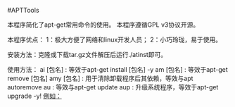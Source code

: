 #APTTools

本程序简化了apt-get常用命令的使用。
本程序遵循GPL v3协议开源。

本程序优点：
1：极大方便了网络和linux开发人员；
2：小巧玲珑，易于使用。

安装方法：克隆或下载tar.gz文件解压后运行./atinst即可。

使用方法：
ai [包名] : 等效于apt-get install [包名] -y
am [包名] : 等效于apt-get remove [包名]
amy [包名] : 用于清除卸载程序后其依赖，等效与apt autoremove
au : 等效与apt-get update
aup : 升级系统程序，等效于apt-get upgrade -y!
[例如：](https://git.oschina.net/uploads/images/2017/0507/154301_6d0d4079_1256194.png "例子")
